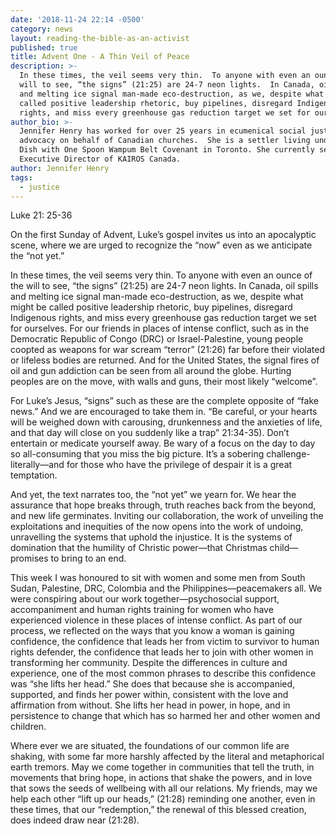 ```yaml
---
date: '2018-11-24 22:14 -0500'
category: news
layout: reading-the-bible-as-an-activist
published: true
title: Advent One - A Thin Veil of Peace
description: >-
  In these times, the veil seems very thin.  To anyone with even an ounce of the
  will to see, “the signs” (21:25) are 24-7 neon lights.  In Canada, oil spills
  and melting ice signal man-made eco-destruction, as we, despite what might be
  called positive leadership rhetoric, buy pipelines, disregard Indigenous
  rights, and miss every greenhouse gas reduction target we set for ourselves. 
author_bio: >-
  Jennifer Henry has worked for over 25 years in ecumenical social justice
  advocacy on behalf of Canadian churches.  She is a settler living under the
  Dish with One Spoon Wampum Belt Covenant in Toronto. She currently serves as
  Executive Director of KAIROS Canada. 
author: Jennifer Henry
tags:
  - justice
---
```

Luke 21: 25-36

On the first Sunday of Advent, Luke’s gospel invites us into an apocalyptic scene, where we are urged to recognize the “now” even as we anticipate the “not yet.”  

In these times, the veil seems very thin.  To anyone with even an ounce of the will to see, “the signs” (21:25) are 24-7 neon lights.  In Canada, oil spills and melting ice signal man-made eco-destruction, as we, despite what might be called positive leadership rhetoric, buy pipelines, disregard Indigenous rights, and miss every greenhouse gas reduction target we set for ourselves.  For our friends in places of intense conflict, such as in the Democratic Republic of Congo (DRC) or Israel-Palestine, young people coopted as weapons for war scream “terror” (21:26) far before their violated or lifeless bodies are returned.  And for the United States, the signal fires of oil and gun addiction can be seen from all around the globe.  Hurting peoples are on the move, with walls and guns, their most likely “welcome”.     

For Luke’s Jesus, “signs” such as these are the complete opposite of “fake news.” And we are encouraged to take them in.  “Be careful, or your hearts will be weighed down with carousing, drunkenness and the anxieties of life, and that day will close on you suddenly like a trap” 21:34-35).  Don’t entertain or medicate yourself away.  Be wary of a focus on the day to day so all-consuming that you miss the big picture.   It’s a sobering challenge-literally—and for those who have the privilege of despair it is a great temptation. 

And yet, the text narrates too, the “not yet” we yearn for.  We hear the assurance that hope breaks through, truth reaches back from the beyond, and new life germinates.  Inviting our collaboration, the work of unveiling the exploitations and inequities of the now opens into the work of undoing, unravelling the systems that uphold the injustice.  It is the systems of domination that the humility of Christic power—that Christmas child—promises to bring to an end.

This week I was honoured to sit with women and some men from South Sudan, Palestine, DRC, Colombia and the Philippines—peacemakers all. We were conspiring about our work together—psychosocial support, accompaniment and human rights training for women who have experienced violence in these places of intense conflict.  As part of our process, we reflected on the ways that you know a woman is gaining confidence, the confidence that leads her from victim to survivor to human rights defender, the confidence that leads her to join with other women in transforming her community.  Despite the differences in culture and experience, one of the most common phrases to describe this confidence was “she lifts her head.”  She does that because she is accompanied, supported, and finds her power within, consistent with the love and affirmation from without. She lifts her head in power, in hope, and in persistence to change that which has so harmed her and other women and children. 

Where ever we are situated, the foundations of our common life are shaking, with some far more harshly affected by the literal and metaphorical earth tremors.  May we come together in communities that tell the truth, in movements that bring hope, in actions that shake the powers, and in love that sows the seeds of wellbeing with all our relations.  My friends, may we help each other “lift up our heads,” (21:28) reminding one another, even in these times, that our “redemption,” the renewal of this blessed creation, does indeed draw near (21:28).

